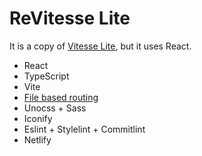 # ReVitesse Lite

It is a copy of [Vitesse Lite](https://github.com/antfu/vitesse-lite), but it uses React.

- React
- TypeScript
- Vite
- [File based routing](https://github.com/hannoeru/vite-plugin-pages)
- Unocss + Sass
- Iconify
- Eslint + Stylelint + Commitlint
- Netlify
